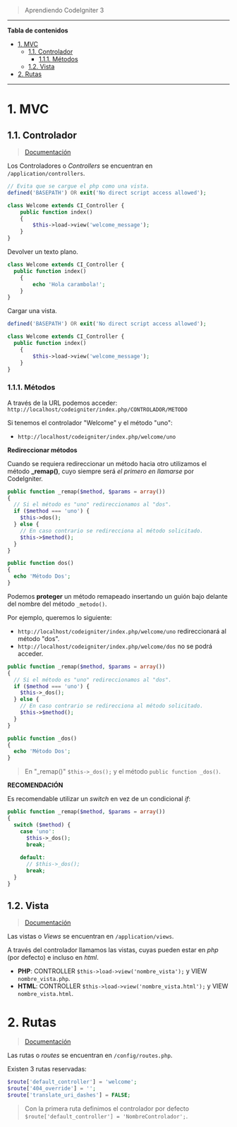 > Aprendiendo CodeIgniter 3

---

**Tabla de contenidos**

- [1. MVC](#1-mvc)
  - [1.1. Controlador](#11-controlador)
    - [1.1.1. Métodos](#111-métodos)
  - [1.2. Vista](#12-vista)
- [2. Rutas](#2-rutas)

---


# 1. MVC

## 1.1. Controlador

> [Documentación](https://www.codeigniter.com/user_guide/general/controllers.html)

Los Controladores o _Controllers_ se encuentran en `/application/controllers`.

```php
// Evita que se cargue el php como una vista.
defined('BASEPATH') OR exit('No direct script access allowed');

class Welcome extends CI_Controller {
	public function index()
	{
		$this->load->view('welcome_message');
	}
}
```

Devolver un texto plano.

```php
class Welcome extends CI_Controller {
  public function index()
	{
		echo 'Hola carambola!';
	}
}
```

Cargar una vista.

```php
defined('BASEPATH') OR exit('No direct script access allowed');

class Welcome extends CI_Controller {
  public function index()
	{
		$this->load->view('welcome_message');
	}
}
```


### 1.1.1. Métodos

A través de la URL podemos acceder: `http://localhost/codeigniter/index.php/CONTROLADOR/METODO`

Si tenemos el controlador "Welcome" y el método "uno":

- `http://localhost/codeigniter/index.php/welcome/uno`

**Redireccionar métodos**

Cuando se requiera redireccionar un método hacia otro utilizamos el método **_remap()**, cuyo siempre será *el primero en llamarse* por CodeIgniter.

```php
public function _remap($method, $params = array())
{
  // Si el método es "uno" redireccionamos al "dos".
  if ($method === 'uno') {
    $this->dos();
  } else {
    // En caso contrario se redirecciona al método solicitado.
    $this->$method();
  }
}

public function dos()
{
  echo 'Método Dos';
}
```

Podemos **proteger** un método remapeado insertando un guión bajo delante del nombre del método `_metodo()`.

Por ejemplo, queremos lo siguiente:

- `http://localhost/codeigniter/index.php/welcome/uno` redireccionará al método "dos".
- `http://localhost/codeigniter/index.php/welcome/dos` no se podrá acceder.

```php
public function _remap($method, $params = array())
{
  // Si el método es "uno" redireccionamos al "dos".
  if ($method === 'uno') {
    $this->_dos();
  } else {
    // En caso contrario se redirecciona al método solicitado.
    $this->$method();
  }
}

public function _dos()
{
  echo 'Método Dos';
}
```

> En "_remap()" `$this->_dos();` y el método `public function _dos()`.

**RECOMENDACIÓN**

Es recomendable utilizar un _switch_ en vez de un condicional _if_:

```php
public function _remap($method, $params = array())
{
  switch ($method) {
    case 'uno':
      $this->_dos();
      break;
    
    default:
      // $this->_dos();
      break;
  }
}
```


## 1.2. Vista

> [Documentación](https://www.codeigniter.com/user_guide/general/views.html)

Las vistas o _Views_ se encuentran en `/application/views`.

A través del controlador llamamos las vistas, cuyas pueden estar en _php_ (por defecto) e incluso en _html_.

- **PHP**: CONTROLLER `$this->load->view('nombre_vista');` y VIEW `nombre_vista.php`.
- **HTML**: CONTROLLER `$this->load->view('nombre_vista.html');` y VIEW `nombre_vista.html`.


# 2. Rutas

> [Documentación](https://www.codeigniter.com/user_guide/general/routing.html)

Las rutas o _routes_ se encuentran en `/config/routes.php`.

Existen 3 rutas reservadas:

```php
$route['default_controller'] = 'welcome';
$route['404_override'] = '';
$route['translate_uri_dashes'] = FALSE;
```

> Con la primera ruta definimos el controlador por defecto `$route['default_controller'] = 'NombreControlador';`.